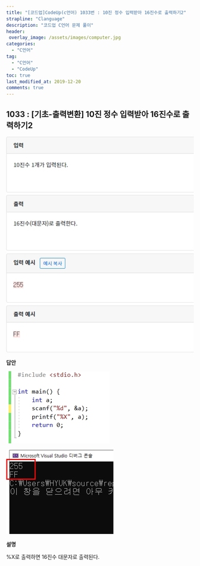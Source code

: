 ```yaml
---
title: "[코드업]CodeUp(c언어) 1033번 : 10진 정수 입력받아 16진수로 출력하기2"
strapline: "Clanguage"
description: "코드업 C언어 문제 풀이"
header:
 overlay_image: /assets/images/computer.jpg
categories:
  - "C언어"
tag:
  - "C언어"
  - "CodeUp"
toc: true
last_modified_at: 2019-12-20
comments: true
---
```


## 1033 : [기초-출력변환] 10진 정수 입력받아 16진수로 출력하기2

![c1033](/assets/images/c1033.jpg)

**답안**<br>

![c1033](/assets/images/c1033-2.jpg)

![c1033](/assets/images/c1033-1.jpg)

**설명**

%X로 출력하면 16진수 대문자로 출력된다.





